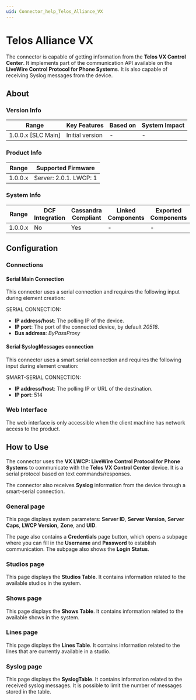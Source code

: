 ```yaml
---
uid: Connector_help_Telos_Alliance_VX
---
```


# Telos Alliance VX

The connector is capable of getting information from the **Telos VX Control Center**. It implements part of the communication API available on the **LiveWire Control Protocol for Phone Systems**. It is also capable of receiving Syslog messages from the device.

## About

### Version Info

| Range                | Key Features     | Based on     | System Impact     |
|----------------------|------------------|--------------|-------------------|
| 1.0.0.x \[SLC Main\] | Initial version  | \-           | \-                |

### Product Info

| Range     | Supported Firmware     |
|-----------|------------------------|
| 1.0.0.x   | Server: 2.0.1. LWCP: 1 |

### System Info

| Range     | DCF Integration     | Cassandra Compliant     | Linked Components     | Exported Components     |
|-----------|---------------------|-------------------------|-----------------------|-------------------------|
| 1.0.0.x   | No                  | Yes                     | \-                    | \-                      |

## Configuration

### Connections

#### Serial Main Connection

This connector uses a serial connection and requires the following input during element creation:

SERIAL CONNECTION:

- **IP address/host**: The polling IP of the device.
- **IP port**: The port of the connected device, by default *20518*.
- **Bus address**: *ByPassProxy*

#### Serial SyslogMessages connection

This connector uses a smart serial connection and requires the following input during element creation:

SMART-SERIAL CONNECTION:

- **IP address/host**: The polling IP or URL of the destination.
- **IP port**: 514

### Web Interface

The web interface is only accessible when the client machine has network access to the product.

## How to Use

The connector uses the **VX LWCP: LiveWire Control Protocol for Phone Systems** to communicate with the **Telos VX Control Center** device. It is a serial protocol based on text commands/responses.

The connector also receives **Syslog** information from the device through a smart-serial connection.

### General page

This page displays system parameters: **Server ID**, **Server Version**, **Server Caps**, **LWCP Version,** **Zone**, and **UID**.

The page also contains a **Credentials** page button, which opens a subpage where you can fill in the **Username** and **Password** to establish communication. The subpage also shows the **Login Status**.

### Studios page

This page displays the **Studios Table**. It contains information related to the available studios in the system.

### Shows page

This page displays the **Shows Table**. It contains information related to the available shows in the system.

### Lines page

This page displays the **Lines Table**. It contains information related to the lines that are currently available in a studio.

### Syslog page

This page displays the **SyslogTable**. It contains information related to the received syslog messages. It is possible to limit the number of messages stored in the table.
